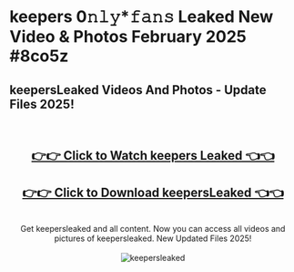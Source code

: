 # keepers 0𝚗𝚕𝚢*𝚏𝚊𝚗𝚜 Leaked New Video & Photos February 2025 #8co5z

<h2>keepersLeaked Videos And Photos - Update Files 2025!</h2>
<br>
<div align="center">
<h2><a href="https://mediaupload.pro?title=keepers&ref=11F" rel="nofollow">👉👉 Click to Watch keepers Leaked 👈👈</a></h2>
<h2><a href="https://mediaupload.pro?title=keepers&ref=11F" rel="nofollow">👉👉 Click to Download keepersLeaked 👈👈</a></h2>
<br>
Get keepersleaked and all content. Now you can access all videos and pictures of keepersleaked. New Updated Files 2025!
<br>
<br>
<a href="https://mediaupload.pro?title=keepers&ref=11F" rel="nofollow" data-target="animated-image.originalLink"><img src="https://i.ibb.co/Gkj2r4b/banner.png" alt="keepersleaked" style="max-width: 100%; display: inline-block;" data-target="animated-image.originalImage"></a>
</div>
<br>

